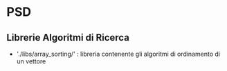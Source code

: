 # PSD
## Librerie Algoritmi di Ricerca
- './libs/array_sorting/' : libreria contenente gli algoritmi di ordinamento di un vettore

